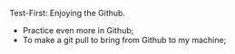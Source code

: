 Test-First:
Enjoying the Github.

- Practice even more in Github;
- To make a git pull to bring from Github to my machine;





